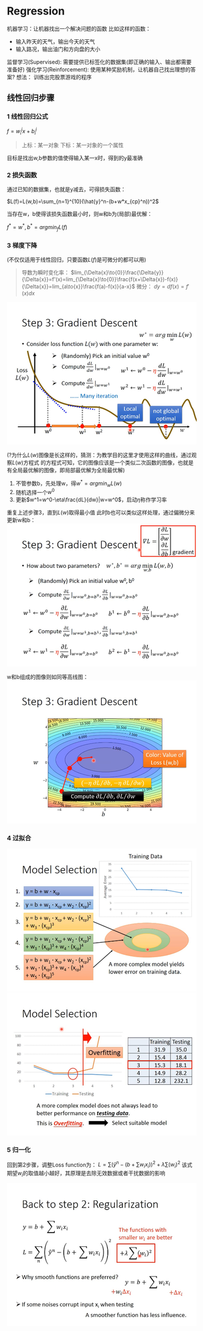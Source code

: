 # Regression

机器学习：让机器找出一个解决问题的函数
比如这样的函数：

- 输入昨天的天气，输出今天的天气
- 输入路况，输出油门和方向盘的大小

监督学习(Supervised): 需要提供已标签化的数据集(即正确的输入、输出都需要准备好)
强化学习(Reinforcement): 使用某种奖励机制，让机器自己找出理想的答案?
想法： 训练出完股票游戏的程序

## 线性回归步骤

### 1 线性回归公式

$f=w_{i}^{j}x+b_{i}^{j}$

> 上标：某一对象
> 下标：某一对象的一个属性

目标是找出w,b参数的值使得输入某一x时，得到的y最准确

### 2 损失函数

通过已知的数据集，也就是y减去，可得损失函数：

$L(f)=L(w,b)=\sum_{n=1}^{10}(\hat{y}^n-(b+w*x_{cp}^n))^2$

当存在w，b使得该损失函数最小时，则w和b为(局部)最优解：

$f^*=w^*,b^*=argmin_fL(f)$

### 3 梯度下降

(不仅仅适用于线性回归，只要函数$L(f)$是可微分的都可以用)

> 导数为瞬时变化率：
> $lim_{\Delta{x}\to{0}}\frac{\Delta{y}}{\Delta{x}}=f'(x)=lim_{\Delta{x}\to{0}}\frac{f(x+\Delta{x})-f(x)}{\Delta{x}}=lim_{a\to{x}}\frac{f(a)-f(x)}{a-x}$
> 微分：
> $dy=df(x)=f'(x)dx$

![图 1](images/P3_Regression_2020-07-22_07-14-20.png)  

(?为什么$L(w)$图像是长这样的，猜测：为教学目的这里才使用这样的曲线，通过观察$L(w)$方程式 的方程式可知，它的图像应该是一个类似二次函数的图像，也就是有全局最优解的图像，即局部最优解为全局最优解)

1. 不管参数b，先处理w，得$w^*=argmin_wL(w)$
2. 随机选择一个$w^0$
3. 更新$w^1=w^0-\eta\frac{dL}{dw}|w=w^0$，启动$\eta$称作学习率

重复上述步骤3，直到$L(w)$取得最小值
此时b也可以类似这样处理，通过偏微分来更新w和b：
![图 2](images/P3_Regression_2020-07-22_07-21-37.png)  

w和b组成的图像则如同等高线图：
![图 3](images/P3_Regression_2020-07-22_07-25-05.png)  

### 4 过拟合

![图 4](images/P3_Regression_2020-07-22_07-48-15.png)  
![图 5](images/P3_Regression_2020-07-22_08-01-17.jpg)  

### 5 归一化

回到第2步骤，调整Loss function为：
$L=\sum(\hat{y}^n-(b+\sum{w_i}x_i))^2+\lambda{\sum}(w_i)^2$
该式期望$w_i$的取值越小越好，其原理是去除无效数据或者干扰数据的影响

![图 6](images/P3_Regression_2020-07-22_08-28-25.jpg)  
